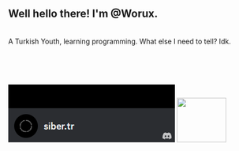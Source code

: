 <h2>Well hello there! I'm @Worux.</h2> <br>
A Turkish Youth, learning programming. What else I need to tell? Idk.

<br><br><br>

<img src="discord-profile.PNG"> <img src="https://media.tenor.com/mcFk6VXXMHUAAAAi/deltarune-deltarune-chapter2.gif" width="100px" height="90px">
<br>
